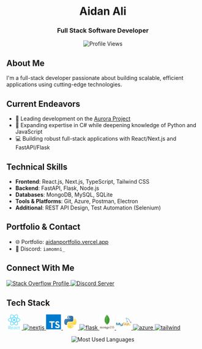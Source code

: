 <h1 align="center">Aidan Ali</h1>
<h3 align="center">Full Stack Software Developer</h3>

<p align="center">
  <img src="https://komarev.com/ghpvc/?username=AidanAli&label=Profile%20views&color=0e75b6&style=flat" alt="Profile Views" />
</p>

## About Me
I'm a full-stack developer passionate about building scalable, efficient applications using cutting-edge technologies. 

## Current Endeavors
- 🌟 Leading development on the [Aurora Project](https://github.com/omni-aa/Aurora-Project)
- 🚀 Expanding expertise in C# while deepening knowledge of Python and JavaScript
- 💻 Building robust full-stack applications with React/Next.js and FastAPI/Flask

## Technical Skills
- **Frontend**: React.js, Next.js, TypeScript, Tailwind CSS
- **Backend**: FastAPI, Flask, Node.js
- **Databases**: MongoDB, MySQL, SQLite
- **Tools & Platforms**: Git, Azure, Postman, Electron
- **Additional**: REST API Design, Test Automation (Selenium)

## Portfolio & Contact
- 🌐 Portfolio: [aidanportfolio.vercel.app](https://aidanportfolio.vercel.app/)
- 💬 Discord: `iamomni_`

## Connect With Me
<p align="left">
  <a href="https://stackoverflow.com/users/21550947" target="blank">
    <img align="center" src="https://raw.githubusercontent.com/rahuldkjain/github-profile-readme-generator/master/src/images/icons/Social/stack-overflow.svg" alt="Stack Overflow Profile" height="30" width="40" />
  </a>
  <a href="https://discord.gg/4uq99bAG" target="blank">
    <img align="center" src="https://raw.githubusercontent.com/rahuldkjain/github-profile-readme-generator/master/src/images/icons/Social/discord.svg" alt="Discord Server" height="30" width="40" />
  </a>
</p>

## Tech Stack
<p align="left">
  <a href="https://reactjs.org/" target="_blank" rel="noreferrer">
    <img src="https://raw.githubusercontent.com/devicons/devicon/master/icons/react/react-original-wordmark.svg" alt="react" width="40" height="40"/>
  </a>
  <a href="https://nextjs.org/" target="_blank" rel="noreferrer">
    <img src="https://cdn.worldvectorlogo.com/logos/nextjs-2.svg" alt="nextjs" width="40" height="40"/>
  </a>
  <a href="https://www.typescriptlang.org/" target="_blank" rel="noreferrer">
    <img src="https://raw.githubusercontent.com/devicons/devicon/master/icons/typescript/typescript-original.svg" alt="typescript" width="40" height="40"/>
  </a>
  <a href="https://www.python.org" target="_blank" rel="noreferrer">
    <img src="https://raw.githubusercontent.com/devicons/devicon/master/icons/python/python-original.svg" alt="python" width="40" height="40"/>
  </a>
  <a href="https://flask.palletsprojects.com/" target="_blank" rel="noreferrer">
    <img src="https://www.vectorlogo.zone/logos/pocoo_flask/pocoo_flask-icon.svg" alt="flask" width="40" height="40"/>
  </a>
  <a href="https://www.mongodb.com/" target="_blank" rel="noreferrer">
    <img src="https://raw.githubusercontent.com/devicons/devicon/master/icons/mongodb/mongodb-original-wordmark.svg" alt="mongodb" width="40" height="40"/>
  </a>
  <a href="https://www.mysql.com/" target="_blank" rel="noreferrer">
    <img src="https://raw.githubusercontent.com/devicons/devicon/master/icons/mysql/mysql-original-wordmark.svg" alt="mysql" width="40" height="40"/>
  </a>
  <a href="https://azure.microsoft.com/" target="_blank" rel="noreferrer">
    <img src="https://www.vectorlogo.zone/logos/microsoft_azure/microsoft_azure-icon.svg" alt="azure" width="40" height="40"/>
  </a>
  <a href="https://tailwindcss.com/" target="_blank" rel="noreferrer">
    <img src="https://www.vectorlogo.zone/logos/tailwindcss/tailwindcss-icon.svg" alt="tailwind" width="40" height="40"/>
  </a>
</p>

<p align="center">
  <img src="https://github-readme-stats.vercel.app/api/top-langs?username=omni-aa&show_icons=true&locale=en&layout=compact&theme=dark" alt="Most Used Languages" />
</p>
